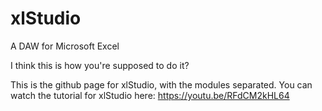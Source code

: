 # xlStudio
A DAW for Microsoft Excel

I think this is how you're supposed to do it?

This is the github page for xlStudio, with the modules separated.
You can watch the tutorial for xlStudio here: https://youtu.be/RFdCM2kHL64
